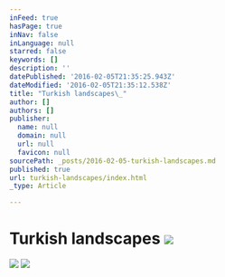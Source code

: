 ```yaml
---
inFeed: true
hasPage: true
inNav: false
inLanguage: null
starred: false
keywords: []
description: ''
datePublished: '2016-02-05T21:35:25.943Z'
dateModified: '2016-02-05T21:35:12.538Z'
title: "Turkish landscapes\_"
author: []
authors: []
publisher:
  name: null
  domain: null
  url: null
  favicon: null
sourcePath: _posts/2016-02-05-turkish-landscapes.md
published: true
url: turkish-landscapes/index.html
_type: Article

---
```

# Turkish landscapes ![](https://the-grid-user-content.s3-us-west-2.amazonaws.com/d61a89e8-8be8-4e89-b899-428d06e75e5e.jpg)
![](https://the-grid-user-content.s3-us-west-2.amazonaws.com/b594f749-96f2-47bb-bfb3-302b619bde51.jpg)
![](https://the-grid-user-content.s3-us-west-2.amazonaws.com/007cf0f7-d7cc-4baf-b7fe-ca148523b747.jpg)
